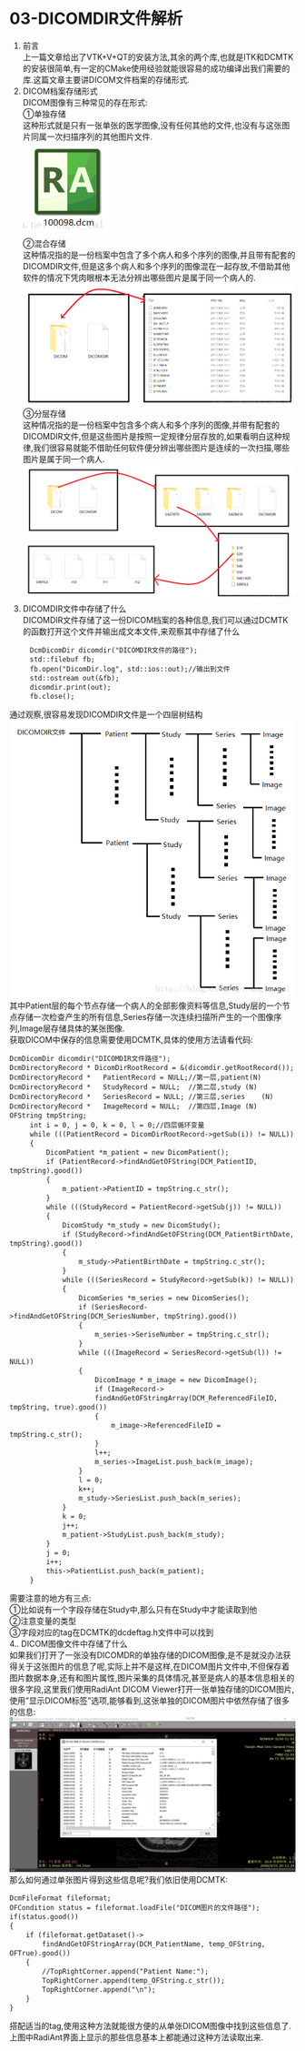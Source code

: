 # 03-DICOMDIR文件解析
1.  前言  
    上一篇文章给出了VTK+V+QT的安装方法,其余的两个库,也就是ITK和DCMTK的安装很简单,有一定的CMake使用经验就能很容易的成功编译出我们需要的库.这篇文章主要讲DICOM文件档案的存储形式.
2.  DICOM档案存储形式  
    DICOM图像有三种常见的存在形式:  
    ①单独存储  
    这种形式就是只有一张单张的医学图像,没有任何其他的文件,也没有与这张图片同属一次扫描序列的其他图片文件.  
    ![这里写图片描述](vx_images/21344012240955.png)  
    ②混合存储  
    这种情况指的是一份档案中包含了多个病人和多个序列的图像,并且带有配套的DICOMDIR文件,但是这多个病人和多个序列的图像混在一起存放,不借助其他软件的情况下凭肉眼根本无法分辨出哪些图片是属于同一个病人的.  
    ![这里写图片描述](vx_images/18274012244704.png)  
    ③分层存储  
    这种情况指的是一份档案中包含多个病人和多个序列的图像,并带有配套的DICOMDIR文件,但是这些图片是按照一定规律分层存放的,如果看明白这种规律,我们很容易就能不借助任何软件便分辨出哪些图片是连续的一次扫描,哪些图片是属于同一个病人.  
    ![这里写图片描述](vx_images/11174012255406.png)
3.  DICOMDIR文件中存储了什么  
    DICOMDIR文件存储了这一份DICOM档案的各种信息,我们可以通过DCMTK的函数打开这个文件并输出成文本文件,来观察其中存储了什么

```
     DcmDicomDir dicomdir("DICOMDIR文件的路径");
     std::filebuf fb;
     fb.open("DicomDir.log", std::ios::out);//输出到文件
     std::ostream out(&fb);
     dicomdir.print(out);
     fb.close();
```

通过观察,很容易发现DICOMDIR文件是一个四层树结构  
![这里写图片描述](vx_images/4774012273193.png)  
其中Patient层的每个节点存储一个病人的全部影像资料等信息,Study层的一个节点存储一次检查产生的所有信息,Series存储一次连续扫描所产生的一个图像序列,Image层存储具体的某张图像.  
获取DICOM中保存的信息需要使用DCMTK,具体的使用方法请看代码:

```
DcmDicomDir dicomdir("DICOMDIR文件路径");
DcmDirectoryRecord * DicomDirRootRecord = &(dicomdir.getRootRecord());
DcmDirectoryRecord *   PatientRecord = NULL;//第一层,patient(N)
DcmDirectoryRecord *   StudyRecord = NULL;  //第二层,study (N)
DcmDirectoryRecord *   SeriesRecord = NULL; //第三层,series    (N)
DcmDirectoryRecord *   ImageRecord = NULL;  //第四层,Image (N)
OFString tmpString;
     int i = 0, j = 0, k = 0, l = 0;//四层循环变量
     while (((PatientRecord = DicomDirRootRecord->getSub(i)) != NULL))
     {
         DicomPatient *m_patient = new DicomPatient();
         if (PatientRecord->findAndGetOFString(DCM_PatientID, tmpString).good())
         {
             m_patient->PatientID = tmpString.c_str();
         }
         while (((StudyRecord = PatientRecord->getSub(j)) != NULL))
         {
             DicomStudy *m_study = new DicomStudy();
             if (StudyRecord->findAndGetOFString(DCM_PatientBirthDate, tmpString).good())
             {
                 m_study->PatientBirthDate = tmpString.c_str();
             }
             while (((SeriesRecord = StudyRecord->getSub(k)) != NULL))
             {
                 DicomSeries *m_series = new DicomSeries();
                 if (SeriesRecord->findAndGetOFString(DCM_SeriesNumber, tmpString).good())
                 {
                     m_series->SeriseNumber = tmpString.c_str();
                 }
                 while (((ImageRecord = SeriesRecord->getSub(l)) != NULL))
                 {
                     DicomImage * m_image = new DicomImage();
                     if (ImageRecord->
                     findAndGetOFStringArray(DCM_ReferencedFileID, tmpString, true).good())
                     {
                         m_image->ReferencedFileID = tmpString.c_str();
                     }
                     l++;
                     m_series->ImageList.push_back(m_image);
                 }
                 l = 0;
                 k++;
                 m_study->SeriesList.push_back(m_series);
             }
             k = 0;
             j++;
             m_patient->StudyList.push_back(m_study);
         }
         j = 0;
         i++;
         this->PatientList.push_back(m_patient);
     }
```

需要注意的地方有三点:  
①比如说有一个字段存储在Study中,那么只有在Study中才能读取到他  
②注意变量的类型  
③字段对应的tag在DCMTK的dcdeftag.h文件中可以找到  
4.. DICOM图像文件中存储了什么  
如果我们打开了一张没有DICOMDR的单独存储的DICOM图像,是不是就没办法获得关于这张图片的信息了呢,实际上并不是这样,在DICOM图片文件中,不但保存着图片数据本身,还有和图片属性,图片采集的具体情况,甚至是病人的基本信息相关的很多字段,这里我们使用RadiAnt DICOM Viewer打开一张单独存储的DICOM图片,使用”显示DICOM标签”选项,能够看到,这张单独的DICOM图片中依然存储了很多的信息:  
![这里写图片描述](vx_images/598703912246238.png)  
那么如何通过单张图片得到这些信息呢?我们依旧使用DCMTK:

```
DcmFileFormat fileformat;
OFCondition status = fileformat.loadFile("DICOM图片的文件路径");
if(status.good())
{
    if (fileformat.getDataset()->
        findAndGetOFStringArray(DCM_PatientName, temp_OFString, OFTrue).good())
    {
        //TopRightCorner.append("Patient Name:");
        TopRightCorner.append(temp_OFString.c_str());
        TopRightCorner.append("\n");
    }
}
```

搭配适当的tag,使用这种方法就能很方便的从单张DICOM图像中找到这些信息了.上图中RadiAnt界面上显示的那些信息基本上都能通过这种方法读取出来.